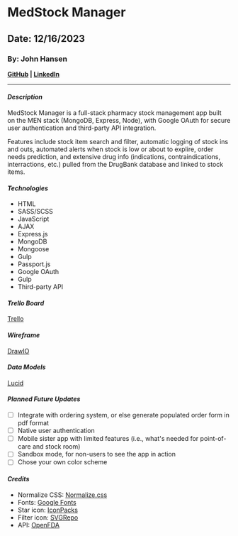 # MedStock Manager
## Date: 12/16/2023
### By: John Hansen
**[GitHub](https://github.com/johnhansengit) | [LinkedIn](https://www.linkedin.com/in/jhansen-software-engineer/)**
***
#### **_Description_**
MedStock Manager is a full-stack pharmacy stock management app built on the MEN stack (MongoDB, Express, Node), with Google OAuth for secure user authentication and third-party API integration. 

Features include stock item search and filter, automatic logging of stock ins and outs, automated alerts when stock is low or about to explire, order needs prediction, and extensive drug info (indications, contraindications, interractions, etc.) pulled from the DrugBank database and linked to stock items.

#### **_Technologies_**
- HTML
- SASS/SCSS
- JavaScript
- AJAX
- Express.js
- MongoDB
- Mongoose
- Gulp
- Passport.js
- Google OAuth
- Gulp
- Third-party API

#### **_Trello Board_**

[Trello](https://trello.com/invite/b/8U6cnzJz/ATTI0ff174408218be975cd5a9e9abc7c6c59CF0A10F/medstock-manager-project-planning)

#### **_Wireframe_**

[DrawIO](https://drive.google.com/file/d/1P9PnzKKFhuUitX9AcIqIVSzH63mpM0sx/view?usp=sharing)

#### **_Data Models_**

[Lucid](https://lucid.app/lucidchart/205ba7c6-727e-440e-a821-e8746256dd60/edit?viewport_loc=-1852%2C-962%2C3328%2C1592%2C0_0&invitationId=inv_e3e825f8-4607-4b50-9542-bbc2c148995c)

#### **_Planned Future Updates_**
- [ ] Integrate with ordering system, or else generate populated order form in pdf format
- [ ] Native user authentication
- [ ] Mobile sister app with limited features (i.e., what's needed for point-of-care and stock room)
- [ ] Sandbox mode, for non-users to see the app in action
- [ ] Chose your own color scheme

#### **_Credits_**
- Normalize CSS: [Normalize.css](https://cdnjs.com/libraries/normalize)
- Fonts: [Google Fonts](fonts.google.com)
- Star icon: [IconPacks](https://iconpacks.net/?utm_source=link-attribution&utm_content=7203)
- Filter icon: [SVGRepo](https://www.svgrepo.com/)
- API: [OpenFDA](https://open.fda.gov/)